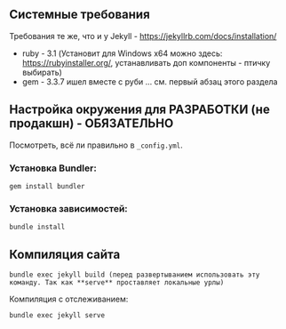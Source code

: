 ## Системные требования

Требования те же, что и у Jekyll - https://jekyllrb.com/docs/installation/

* ruby - 3.1 (Установит для Windows x64 можно здесь: https://rubyinstaller.org/, устанавливать доп компоненты - птичку выбирать)
* gem - 3.3.7 ишел вместе с руби
... см. первый абзац этого раздела

## Настройка окружения для РАЗРАБОТКИ (не продакшн) - ОБЯЗАТЕЛЬНО

Посмотреть, всё ли правильно в `_config.yml`.

### Установка Bundler:

```
gem install bundler
```

### Установка зависимостей:

```
bundle install
```

## Компиляция сайта

```
bundle exec jekyll build (перед развертыванием использовать эту команду. Так как **serve** проставляет локальные урлы)
```

Компиляция с отслеживанием:

```
bundle exec jekyll serve
```